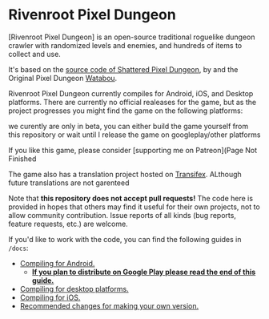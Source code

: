 # Rivenroot Pixel Dungeon

[Rivenroot Pixel Dungeon] is an open-source traditional roguelike dungeon crawler with randomized levels and enemies, and hundreds of items to collect and use. 

It's based on the [source code of Shattered Pixel Dungeon](https://github.com/00-Evan/pixel-dungeon-gradle), by and the Original Pixel Dungeon [Watabou](https://www.watabou.ru).

Rivenroot Pixel Dungeon currently compiles for Android, iOS, and Desktop platforms. There are currently no official realeases for the game, but as the project progresses you might find the game on the following platforms:

we curently are only in beta,  you can either build the game yourself from this repository or wait until I release the game on googleplay/other platforms


If you like this game, please consider [supporting me on Patreon](Page Not Finished

The game also has a translation project hosted on [Transifex](https://www.transifex.com/shattered-pixel/shattered-pixel-dungeon/).
ALthough future translations are not garenteed

Note that **this repository does not accept pull requests!** The code here is provided in hopes that others may find it useful for their own projects, not to allow community contribution. Issue reports of all kinds (bug reports, feature requests, etc.) are welcome.

If you'd like to work with the code, you can find the following guides in `/docs`:
- [Compiling for Android.](docs/getting-started-android.md)
    - **[If you plan to distribute on Google Play please read the end of this guide.](docs/getting-started-android.md#distributing-your-apk)**
- [Compiling for desktop platforms.](docs/getting-started-desktop.md)
- [Compiling for iOS.](docs/getting-started-ios.md)
- [Recommended changes for making your own version.](docs/recommended-changes.md)
